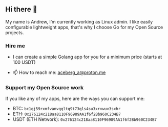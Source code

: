 ## Hi there 👋

My name is Andrew, I’m currently working as Linux admin. I like easily configurable lightweight apps, that's why I choose Go for my Open Source projects. 

### Hire me

- I can create a simple Golang app for you for a minimum price (starts at 100 USDT)

- 📫 How to reach me: aceberg_a@proton.me


### Support my Open Source work

If you like any of my apps, here are the ways you can support me:

- BTC: `bc1qj59rxmfvanvqqltq9t73qls4su3xrvwuv3sxhr`    
- ETH: `0x276124c218aa8110F96989AA1f6f2Bb960C234B7`     
- USDT (ETH Network): `0x276124c218aa8110F96989AA1f6f2Bb960C234B7`

<!--
**aceberg/aceberg** is a ✨ _special_ ✨ repository because its `README.md` (this file) appears on your GitHub profile.

Here are some ideas to get you started:

- 🔭 I’m currently working on ...
- 🌱 I’m currently learning ...
- 👯 I’m looking to collaborate on ...
- 🤔 I’m looking for help with ...
- 💬 Ask me about ...
- 📫 How to reach me: ...
- 😄 Pronouns: ...
- ⚡ Fun fact: ...
-->
